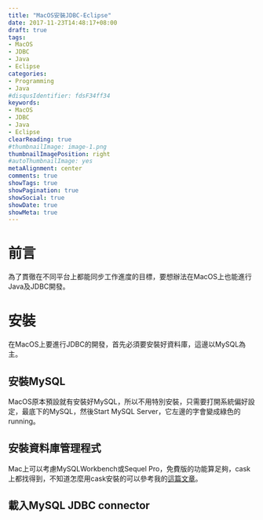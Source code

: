 ```yaml
---
title: "MacOS安裝JDBC-Eclipse"
date: 2017-11-23T14:48:17+08:00
draft: true
tags:
- MacOS
- JDBC
- Java
- Eclipse
categories:
- Programming
- Java
#disqusIdentifier: fdsF34ff34
keywords:
- MacOS
- JDBC
- Java
- Eclipse
clearReading: true
#thumbnailImage: image-1.png
thumbnailImagePosition: right
#autoThumbnailImage: yes
metaAlignment: center
comments: true
showTags: true
showPagination: true
showSocial: true
showDate: true
showMeta: true
---
```

<!-- toc -->
# 前言
為了貫徹在不同平台上都能同步工作進度的目標，要想辦法在MacOS上也能進行Java及JDBC開發。

# 安裝
在MacOS上要進行JDBC的開發，首先必須要安裝好資料庫，這邊以MySQL為主。

## 安裝MySQL
MacOS原本預設就有安裝好MySQL，所以不用特別安裝，只需要打開系統偏好設定，最底下的MySQL，然後Start MySQL Server，它左邊的字會變成綠色的running。

## 安裝資料庫管理程式
Mac上可以考慮MySQLWorkbench或Sequel Pro，免費版的功能算足夠，cask上都找得到，不知道怎麼用cask安裝的可以參考我的[這篇文章][0]。

## 載入MySQL JDBC connector


[0]: https://idontwannarock.github.io/hugo_blog/2017/11/%E6%88%91%E5%9C%A8macbook-pro%E7%9A%84%E8%A8%AD%E7%BD%AE---2017%E7%89%88/#軟體環境設置